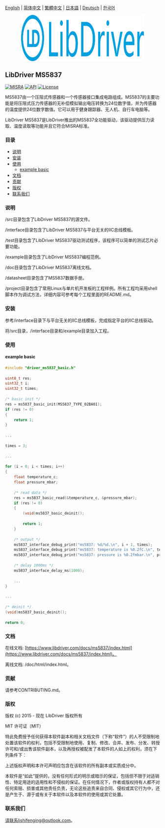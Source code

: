 [English](/README.md) | [ 简体中文](/README_zh-Hans.md) | [繁體中文](/README_zh-Hant.md) | [日本語](/README_ja.md) | [Deutsch](/README_de.md) | [한국어](/README_ko.md)

<div align=center>
<img src="/doc/image/logo.svg" width="400" height="150"/>
</div>

## LibDriver MS5837

[![MISRA](https://img.shields.io/badge/misra-compliant-brightgreen.svg)](/misra/README.md) [![API](https://img.shields.io/badge/api-reference-blue.svg)](https://www.libdriver.com/docs/ms5837/index.html) [![License](https://img.shields.io/badge/license-MIT-brightgreen.svg)](/LICENSE)

MS5837由一个压阻式传感器和一个传感器接口集成电路组成。MS5837的主要功能是将压阻式压力传感器的无补偿模拟输出电压转换为24位数字值，并为传感器的温度提供24位数字数值。它可以用于健身跟踪器、无人机、自行车电脑等。

LibDriver MS5837是LibDriver推出的MS5837全功能驱动，该驱动提供压力读取、温度读取等功能并且它符合MISRA标准。

### 目录

  - [说明](#说明)
  - [安装](#安装)
  - [使用](#使用)
    - [example basic](#example-basic)
  - [文档](#文档)
  - [贡献](#贡献)
  - [版权](#版权)
  - [联系我们](#联系我们)

### 说明

/src目录包含了LibDriver MS5837的源文件。

/interface目录包含了LibDriver MS5837与平台无关的IIC总线模板。

/test目录包含了LibDriver MS5837驱动测试程序，该程序可以简单的测试芯片必要功能。

/example目录包含了LibDriver MS5837编程范例。

/doc目录包含了LibDriver MS5837离线文档。

/datasheet目录包含了MS5837数据手册。

/project目录包含了常用Linux与单片机开发板的工程样例。所有工程均采用shell脚本作为调试方法，详细内容可参考每个工程里面的README.md。

### 安装

参考/interface目录下与平台无关的IIC总线模板，完成指定平台的IIC总线驱动。

将/src目录，/interface目录和/example目录加入工程。

### 使用

#### example basic

```C
#include "driver_ms5837_basic.h"

uint8_t res;
uint32_t i;
uint32_t times;

/* basic init */
res = ms5837_basic_init(MS5837_TYPE_02BA01);
if (res != 0)
{
    return 1;
}

...
    
times = 3;

...
    
for (i = 0; i < times; i++)
{
    float temperature_c;
    float pressure_mbar;

    /* read data */
    res = ms5837_basic_read(&temperature_c, &pressure_mbar);
    if (res != 0)
    {
        (void)ms5837_basic_deinit();

        return 1;
    }

    /* output */
    ms5837_interface_debug_print("ms5837: %d/%d.\n", i + 1, times);
    ms5837_interface_debug_print("ms5837: temperature is %0.2fC.\n", temperature_c);
    ms5837_interface_debug_print("ms5837: pressure is %0.2fmbar.\n", pressure_mbar);

    /* delay 1000ms */
    ms5837_interface_delay_ms(1000);
    
    ...
}

...
    
/* deinit */
(void)ms5837_basic_deinit();

return 0;
```

### 文档

在线文档: [https://www.libdriver.com/docs/ms5837/index.html](https://www.libdriver.com/docs/ms5837/index.html)。

离线文档: /doc/html/index.html。

### 贡献

请参考CONTRIBUTING.md。

### 版权

版权 (c) 2015 - 现在 LibDriver 版权所有

MIT 许可证（MIT）

特此免费授予任何获得本软件副本和相关文档文件（下称“软件”）的人不受限制地处置该软件的权利，包括不受限制地使用、复制、修改、合并、发布、分发、转授许可和/或出售该软件副本，以及再授权被配发了本软件的人如上的权利，须在下列条件下：

上述版权声明和本许可声明应包含在该软件的所有副本或实质成分中。

本软件是“如此”提供的，没有任何形式的明示或暗示的保证，包括但不限于对适销性、特定用途的适用性和不侵权的保证。在任何情况下，作者或版权持有人都不对任何索赔、损害或其他责任负责，无论这些追责来自合同、侵权或其它行为中，还是产生于、源于或有关于本软件以及本软件的使用或其它处置。

### 联系我们

请联系lishifenging@outlook.com。